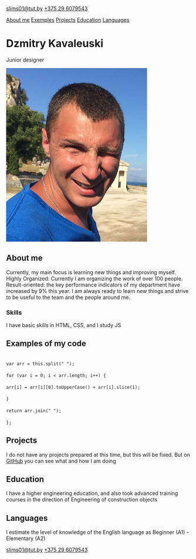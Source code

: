 <slims01@tut.by> [+375 29 6079543](tel:+375296079543)

[About me](#aboutme) [Exemples](#exemples) [Projects](#projects) [Education](#education) [Languages](#languages)
# **Dzmitry Kavaleuski**
Junior designer

![Dzmitry Kavaleuski](me.png)
## **About me**
Currently, my main focus is learning new things and improving myself.
Highly Organized: Currently I am organizing the work of over 100 people.
Result-oriented: the key performance indicators of my department have increased by 9% this year.
I am always ready to learn new things and strive to be useful to the team and the people around me.
### **Skills**
I have basic skills in HTML, CSS, and I study JS
## **Examples of my code**
```<>String.prototype.toJadenCase = function () {

var arr = this.split(" ");

for (var i = 0; i < arr.length; i++) {

arr[i] = arr[i][0].toUpperCase() + arr[i].slice(1);  

}

return arr.join(" ");

};
```

## **Projects**
I do not have any projects prepared at this time, but this will be fixed.
But on [GitHub](https://github.com/DikkinsonD/rsschool-cv.git) you can see what and how I am doing
## **Education**
I have a higher engineering education,
and also took advanced training courses in the direction of
Engineering of construction objects
## **Languages**
I estimate the level of knowledge of the English language as Beginner (A1) - Elementary (A2)

slims01@tut.by [+375 29 6079543](tel:+375296079543)